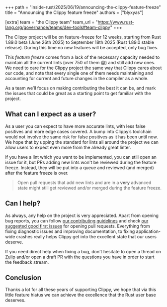 +++
path = "inside-rust/2025/06/19/announcing-the-clippy-feature-freeze"
title = "Announcing the Clippy feature freeze"
authors = ["blyxyas"]

[extra]
team = "the Clippy team"
team_url = "https://www.rust-lang.org/governance/teams/dev-tools#team-clippy"
+++

The Clippy project will be on feature-freeze for 12 weeks, starting from Rust
1.89.0 beta (June 26th 2025) to September 18th 2025 (Rust 1.89.0 stable
release). During this time no new features will be accepted, only bug fixes.

This *feature freeze* comes from a lack of the necessary capacity needed
to maintain all the current lints (over 750 of them 😱) and still add new ones.
We need to care for the Clippy project the same way that Clippy cares about our
code, and note that every single one of them needs maintaining and accounting
for current and future changes in the compiler as a whole.

As a team we’ll focus on making contributing the best it can be, and mark the
issues that could be great as a starting point to get familiar with the project.

## What can I expect as a user?

As a user you can expect to have more accurate lints, with less false positives
and more edge cases covered. A bump into Clippy’s toolchain would not involve
the same risk for false positives as it has been until now. We hope that by
upping the standard for lints all around the project we can allow users to
expect even more from the already great linter.

If you have a lint which you want to be implemented, you can still open an
issue for it, but PRs adding new lints won't be reviewed during the feature
freeze. Instead, they will be put into a queue and reviewed (and merged) after
the feature freeze is over.

> Open pull requests that add new lints and are in a **very** advanced state
> might still get reviewed and/or merged during the feature freeze.

## Can I help?

As always, any help on the project is very appreciated. Apart from opening bug
reports, you can follow [our contributing guidelines] and check [our suggested
good first issues] for opening pull requests. Everything from fixing diagnostic
issues and improving documentation, to fixing application-wide crashes
really helps Clippy get into the excellent state that our users deserve.

If you need direct help when fixing a bug, don't hesitate to open a thread on
[Zulip] and/or open a draft PR with the questions you have in order to start
the feedback stream.

## Conclusion

Thanks a lot for all these years of supporting Clippy, we hope that via this
little feature hiatus we can achieve the excellence that the Rust user base
deserves. 

[our contributing guidelines]: https://github.com/rust-lang/rust-clippy/blob/master/CONTRIBUTING.md
[our suggested good first issues]: <!-- ADD HERE OUR TRACKING ISSUE -->
[Zulip]: https://rust-lang.zulipchat.com/#narrow/channel/257328-clippy

